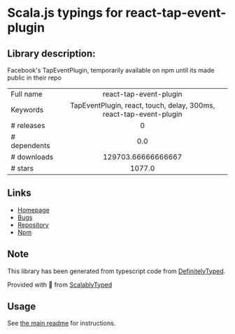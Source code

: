 
# Scala.js typings for react-tap-event-plugin


## Library description:
Facebook's TapEventPlugin, temporarily available on npm until its made public in their repo

|                    |                 |
| ------------------ | :-------------: |
| Full name          | react-tap-event-plugin |
| Keywords           | TapEventPlugin, react, touch, delay, 300ms, react-tap-event-plugin |
| # releases         | 0 |
| # dependents       | 0.0 |
| # downloads        | 129703.66666666667 |
| # stars            | 1077.0 |

## Links
- [Homepage](http://facebook.github.io/react)
- [Bugs](https://github.com/zilverline/react-tap-event-plugin/issues)
- [Repository](https://github.com/zilverline/react-tap-event-plugin)
- [Npm](https://www.npmjs.com/package/react-tap-event-plugin)
    


## Note
This library has been generated from typescript code from [DefinitelyTyped](https://definitelytyped.org).

Provided with :purple_heart: from [ScalablyTyped](https://github.com/oyvindberg/ScalablyTyped)

## Usage
See [the main readme](../../readme.md) for instructions.


